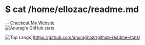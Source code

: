 # $ cat /home/ellozac/readme.md 
    
-- [Checkout My Website](zacstuff.com)  
![Anurag's GitHub stats](https://github-readme-stats.vercel.app/api?username=ellozac&show_icons=true&theme=radical)  

![Top Langs](https://github-readme-stats.vercel.app/api/top-langs/?username=Ellozac&show_icons=true&theme=radical)](https://github.com/anuraghazr/github-readme-stats)  

<!--
**Ellozac/Ellozac** is a ✨ _special_ ✨ repository because its `README.md` (this file) appears on your GitHub profile.

Here are some ideas to get you started:

- 🔭 I’m currently working on ...
- 🌱 I’m currently learning ...
- 👯 I’m looking to collaborate on ...
- 🤔 I’m looking for help with ...
- 💬 Ask me about ...
- 📫 How to reach me: ...
- 😄 Pronouns: ...
- ⚡ Fun fact: ...
-->
